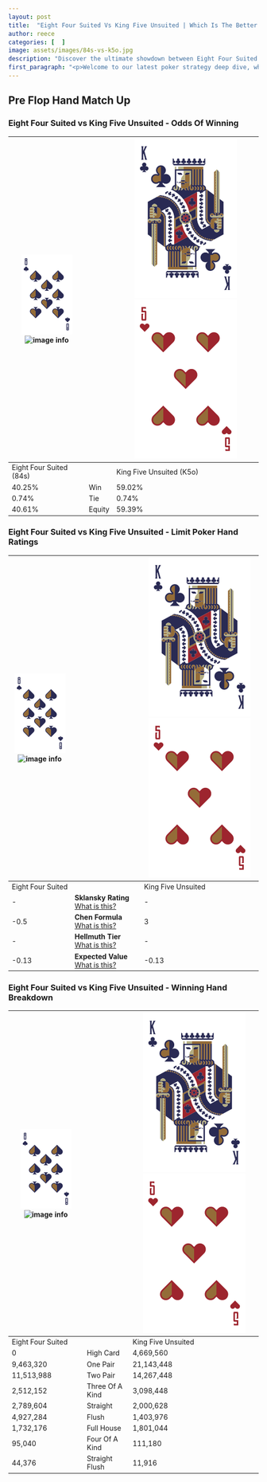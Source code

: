 ```yaml
---
layout: post
title:  "Eight Four Suited Vs King Five Unsuited | Which Is The Better Hand In Poker? A Complete Guide"
author: reece
categories: [  ]
image: assets/images/84s-vs-k5o.jpg
description: "Discover the ultimate showdown between Eight Four Suited and King Five Unsuited in poker! Uncover the odds, strategies, and scenarios where one hand triumphs over the other. Get ready to up your poker game with this thrilling analysis."
first_paragraph: "<p>Welcome to our latest poker strategy deep dive, where we're pitting two distinct hands against each other in a high-stakes showdown: Eight Four Suited vs King Five Unsuited.</p><p>In the dynamic world of poker, every decision counts, and knowing which hand holds the upper hand is key to your success at the table.</p><p>In this article, we'll dissect these two hands, explore the scenarios where one dominates the other, and equip you with the knowledge to make strategic choices that can tip the odds in your favor.</p><p>Get ready to unravel the intriguing dynamics of these poker hands and elevate your game to new heights.</p>"
---
```




[comment]: # (sp0)

## Pre Flop Hand Match Up

<div class="table hand-ratings" markdown="1"> 



### Eight Four Suited vs King Five Unsuited - Odds Of Winning


    
| ![image info](assets/images/hand1/8.png) ![image info](assets/images/hand1/4s.png) |  | ![image info](assets/images/hand2/K.png) ![image info](assets/images/hand2/5o.png) |
| -------- | -------- | -------- |
| Eight Four Suited (84s) |  | King Five Unsuited (K5o) |
| 40.25% | Win | 59.02% |
| 0.74% | Tie | 0.74% |
| 40.61% | Equity | 59.39% |




[comment]: # (sp1)



### Eight Four Suited vs King Five Unsuited - Limit Poker Hand Ratings


    
| ![image info](assets/images/hand1/8.png) ![image info](assets/images/hand1/4s.png) |  | ![image info](assets/images/hand2/K.png) ![image info](assets/images/hand2/5o.png) |
| -------- | -------- | -------- |
| Eight Four Suited |  | King Five Unsuited |
| - | **Sklansky Rating** [What is this?](/sklansky-rating-explained) | - |
| -0.5 | **Chen Formula** [What is this?](/chen-formula-explained) | 3 |
| - | **Hellmuth Tier** [What is this?](/Hellmuth-tier-explained) | - |
| -0.13 | **Expected Value** [What is this?](/expected-value-explained) | -0.13 |




[comment]: # (sp2)



### Eight Four Suited vs King Five Unsuited - Winning Hand Breakdown


    
| ![image info](assets/images/hand1/8.png) ![image info](assets/images/hand1/4s.png) |  | ![image info](assets/images/hand2/K.png) ![image info](assets/images/hand2/5o.png) |
| -------- | -------- | -------- |
| Eight Four Suited |  | King Five Unsuited |
| 0 | High Card | 4,669,560 |
| 9,463,320 | One Pair | 21,143,448 |
| 11,513,988 | Two Pair | 14,267,448 |
| 2,512,152 | Three Of A Kind | 3,098,448 |
| 2,789,604 | Straight | 2,000,628 |
| 4,927,284 | Flush | 1,403,976 |
| 1,732,176 | Full House | 1,801,044 |
| 95,040 | Four Of A Kind | 111,180 |
| 44,376 | Straight Flush | 11,916 |




[comment]: # (sp3)



</div>

[comment]: # (sp4)



[comment]: # (sp5)

